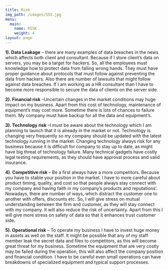 ```yaml
---
title: Risk
img_path: /images/555.jpg
menu:
  main:
    name: RISK
    weight: 4
layout: page
---
```

**1). Data Leakage** – there are many examples of data breaches in the news which affects both client and consultant. Because if I store client’s data on servers, you may be a target for hackers. So, all the employees must knowledge how to protect data from falling wrong hands. They must have proper guidance about protocols that must follow against preventing the data from hackers. Also there are number of lawsuits that might follow against data breaches. If I am working as a HR consultant than I have to become more responsible to secure the data of clients on the server side.

**2). Financial risk** –Uncertain changes in the market conditions may huge impact on my business. Apart from this cost of technology, maintenance of equipment’s may cost more. Sometime there is lots of chances to failure them. My company must have backup for all the data and equipment’s.

**3). Technology risk** –I must be aware about the technology which I am planning to launch that it is already in the market or not. Technology is changing very frequently so my company should be updated with the latest technology running in the market. Changing technology always risk for any business because it is difficult for company to stay up to date, as might have big threat of technology failure. Many technical gadgets have costly legal testing requirements, as they should have approval process and valid insurance.

**4). Competitive risk** – Be a first always have a more competitors. Because you have to stable your position in the market. I have to more careful about product timing, quality, and cost so that people always stay connect with my company and having faith in my company’s products and reputations’. Nowadays, there are number of ways, which distract the customer one to another with offers, discounts etc. So, I will give stress on mutual understanding between the firm and customer, as they will stay connect with my company. It will also reduce the risk of uncertainty. Apart from this I will give more stress on safety of data so that it enhances trust customer side.

**5). Operational risk** – To operate my business I have to invest huge money in assets as well on the staff. It might be possible that any of my staff member leak the secret data and files to competitors, as this will become great threat for my business. Sometime the equipment that are very costly may be failed during the operation, this will also affect the company position and financial condition. I have to be careful even small operations can have breakdowns of specialized equipment and typical support processes.
